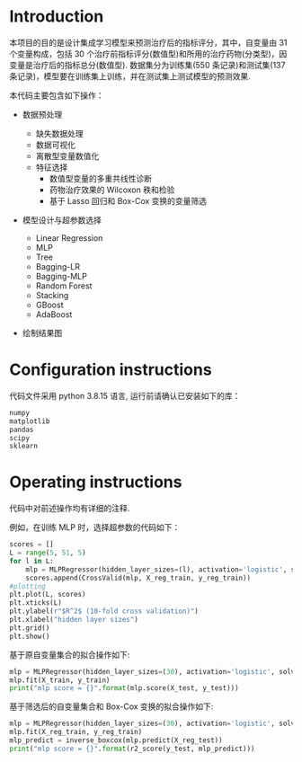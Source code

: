 # Introduction

本项目的目的是设计集成学习模型来预测治疗后的指标评分，其中，自变量由 31 个变量构成，包括 30 个治疗前指标评分(数值型)和所用的治疗药物(分类型)，因变量是治疗后的指标总分(数值型). 数据集分为训练集(550 条记录)和测试集(137 条记录)，模型要在训练集上训练，并在测试集上测试模型的预测效果.

本代码主要包含如下操作：

- 数据预处理

  - 缺失数据处理
  - 数据可视化
  - 离散型变量数值化
  - 特征选择
    - 数值型变量的多重共线性诊断
    - 药物治疗效果的 Wilcoxon 秩和检验
    - 基于 Lasso 回归和 Box-Cox 变换的变量筛选

- 模型设计与超参数选择

  - Linear Regression
  - MLP
  - Tree
  - Bagging-LR
  - Bagging-MLP
  - Random Forest
  - Stacking
  - GBoost
  - AdaBoost

- 绘制结果图

# Configuration instructions

代码文件采用 python 3.8.15 语言, 运行前请确认已安装如下的库：

```python
numpy
matplotlib
pandas
scipy
sklearn
```

# Operating instructions

代码中对前述操作均有详细的注释.

例如，在训练 MLP 时，选择超参数的代码如下：

```python
scores = []
L = range(5, 51, 5)
for l in L:
    mlp = MLPRegressor(hidden_layer_sizes=(l), activation='logistic', solver='adam', max_iter=10000, shuffle=True,random_state=0)
    scores.append(CrossValid(mlp, X_reg_train, y_reg_train))
#plotting
plt.plot(L, scores)
plt.xticks(L)
plt.ylabel(r"$R^2$ (10-fold cross validation)")
plt.xlabel("hidden layer sizes")
plt.grid()
plt.show()
```

基于原自变量集合的拟合操作如下:

```python
mlp = MLPRegressor(hidden_layer_sizes=(30), activation='logistic', solver='adam', max_iter=10000, shuffle=True,random_state=0)
mlp.fit(X_train, y_train)
print("mlp score = {}".format(mlp.score(X_test, y_test)))
```

基于筛选后的自变量集合和 Box-Cox 变换的拟合操作如下:

```python
mlp = MLPRegressor(hidden_layer_sizes=(30), activation='logistic', solver='adam', max_iter=10000, shuffle=True,random_state=0)
mlp.fit(X_reg_train, y_reg_train)
mlp_predict = inverse_boxcox(mlp.predict(X_reg_test))
print("mlp score = {}".format(r2_score(y_test, mlp_predict)))
```
